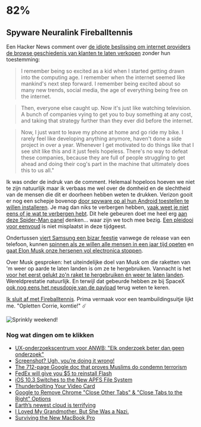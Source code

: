 # 82% 

## Spyware Neuralink Fireballtennis

Een Hacker News comment over [de idiote beslissing om internet providers de browse geschiedenis van klanten te laten verkopen](http://www.bbc.com/news/technology-39427026) zonder hun toestemming:

> I remember being so excited as a kid when I started getting drawn into the computing age. I remember when the internet seemed like mankind's next step forward. I remember being excited about so many new trends, social media, the age of everything being free on the internet.

> Then, everyone else caught up. Now it's just like watching television. A bunch of companies vying to get you to buy something at any cost, and taking that strategy further than they ever did before the internet.

> Now, I just want to leave my phone at home and go ride my bike. I rarely feel like developing anything anymore, haven't done a side project in over a year. Whenever I get motivated to do things like that I see shit like this and it just feels hopeless. There's no way to defeat these companies, because they are full of people struggling to get ahead and doing their cog's part in the machine that ultimately does this to us all."

Ik was onder de indruk van de comment. Helemaal hopeloos hoeven we niet te zijn natuurlijk maar ik verbaas me wel over de domheid en de slechtheid van de mensen die dit er doorheen hebben weten te drukken. Verizon gooit er nog een schepje bovenop [door spyware op al hun Android toestellen te willen installeren](https://www.eff.org/deeplinks/2017/03/first-horseman-privacy-apocalypse-has-already-arrived-verizon-announces-plans). Je mag dan niks te verbergen hebben, [vaak weet je niet eens of je wat te verbergen hebt](https://www.wired.com/2013/06/why-i-have-nothing-to-hide-is-the-wrong-way-to-think-about-surveillance/). Dit hele gebeuren doet me heel erg [aan deze Spider-Man panel](https://twitter.com/martynpedler/status/845444702807605248) denken… waar zijn we toch mee bezig. [Een pleidooi voor eenvoud](https://www.frankchimero.com/blog/2017/plainness-and-sweetness/) is niet misplaatst in deze tijdgeest.

Ondertussen [viert Samsung een bizar feestje](https://twitter.com/mcwm/status/847117778125557760) vanwege de release van een telefoon, kunnen [spinnen als ze willen alle mensen in een jaar tijd opeten](http://www.theverge.com/2017/3/28/15090046/spiders-eat-humans-consume-washington-post-study) en [gaat Elon Musk onze hersenen vol electronica stoppen](https://techcrunch.com/2017/03/27/elon-musks-neuralink-wants-to-boost-the-brain-to-keep-up-with-ai/). 

Over Musk gesproken: het uiteindelijke doel van Musk om die raketten van 'm weer op aarde te laten landen is om ze te hergebruiken. Vannacht is het [voor het eerst gelukt zo'n raket te hergebruiken én weer te laten landen](http://www.theverge.com/2017/3/30/15117096/spacex-launch-reusable-rocket-success-falcon-9-landing). Wereldprestatie natuurlijk. En terwijl dat gebeurde hebben ze bij SpaceX [ook nog eens het neusdopje van de payload](http://www.theverge.com/2017/3/30/15132314/spacex-launch-fairing-landing-falcon-9-thruster-parachutes) terug weten te keren.

[Ik sluit af met Fireballtennis](https://twitter.com/AwardsDarwin/status/846678225480826881). Prima vermaak voor een teambuildingsuitje lijkt me. "Opletten Corrie, komtie!" ☄️

![Sprinkly weekend!](https://media.giphy.com/media/3oKIPf1BaBDILVxbYA/giphy.gif)

### Nog wat dingen om te klikken

- [UX-onderzoekscentrum voor ANWB: "Elk onderzoek beter dan geen onderzoek"](https://www.emerce.nl/achtergrond/ux-onderzoekscentrum-anwb-elk-onderzoek-beter-geen-onderzoek)
- [Screenshot? Ugh, you’re doing it wrong!](https://m.signalvnoise.com/screenshot-ugh-youre-doing-it-wrong-d17121c60016)
- [The 712-page Google doc that proves Muslims do condemn terrorism](https://www.theguardian.com/world/shortcuts/2017/mar/26/muslims-condemn-terrorism-stats?CMP=edit_2221)
- [FedEx will give you $5 to reinstall Flash](http://www.theverge.com/2017/3/24/15052286/fedex-adobe-flash-five-dollar-discount-print-orders)
- [iOS 10.3 Switches to the New APFS File System](http://daringfireball.net/linked/2017/03/27/apfs-ios-10-3)
- [Thunderbolting Your Video Card](https://blog.codinghorror.com/thunderbolting-your-video-card/)
- [Google to Remove Chrome "Close Other Tabs" & "Close Tabs to the Right" Options](https://www.bleepingcomputer.com/news/google/google-to-remove-chrome-close-other-tabs-andamp-close-tabs-to-the-right-options/)
- [Earth’s newest cloud is terrifying](http://www.theverge.com/2017/3/24/15049766/undulatus-asperatus-asperitas-cloud-pattern-formation)
- [I Loved My Grandmother. But She Was a Nazi.](https://www.nytimes.com/2017/03/24/opinion/i-loved-my-grandmother-but-she-was-a-nazi.html?_r=0)
- [Surviving the New MacBook Pro](http://bradfrost.com/blog/post/surviving-the-new-macbook-pro/)
